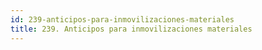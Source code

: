 ```yaml
---
id: 239-anticipos-para-inmovilizaciones-materiales
title: 239. Anticipos para inmovilizaciones materiales
---
```

